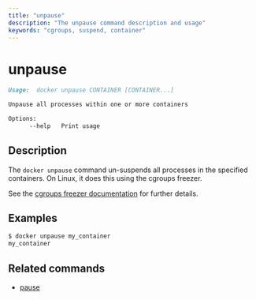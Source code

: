 ```yaml
---
title: "unpause"
description: "The unpause command description and usage"
keywords: "cgroups, suspend, container"
---
```


<!-- This file is maintained within the docker/cli GitHub
     repository at https://github.com/docker/cli/. Make all
     pull requests against that repo. If you see this file in
     another repository, consider it read-only there, as it will
     periodically be overwritten by the definitive file. Pull
     requests which include edits to this file in other repositories
     will be rejected.
-->

# unpause

```markdown
Usage:  docker unpause CONTAINER [CONTAINER...]

Unpause all processes within one or more containers

Options:
      --help   Print usage
```

## Description

The `docker unpause` command un-suspends all processes in the specified containers.
On Linux, it does this using the cgroups freezer.

See the
[cgroups freezer documentation](https://www.kernel.org/doc/Documentation/cgroup-v1/freezer-subsystem.txt)
for further details.

## Examples

```bash
$ docker unpause my_container
my_container
```

## Related commands

* [pause](pause.md)
